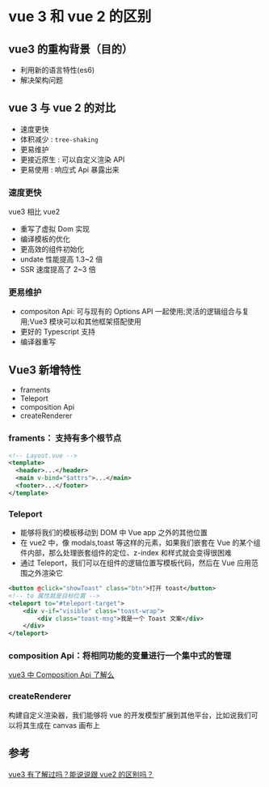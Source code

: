 # vue 3 和 vue 2 的区别

## vue3 的重构背景（目的）

- 利用新的语言特性(es6)
- 解决架构问题

## vue 3 与 vue 2 的对比

- 速度更快
- 体积减少 : `tree-shaking`
- 更易维护
- 更接近原生 : 可以自定义渲染 API
- 更易使用 : 响应式 Api 暴露出来

### 速度更快

vue3 相比 vue2

- 重写了虚拟 Dom 实现
- 编译模板的优化
- 更高效的组件初始化
- undate 性能提高 1.3~2 倍
- SSR 速度提高了 2~3 倍

### 更易维护

- compositon Api: 可与现有的 Options API 一起使用;灵活的逻辑组合与复用;Vue3 模块可以和其他框架搭配使用
- 更好的 Typescript 支持
- 编译器重写

## Vue3 新增特性

- framents
- Teleport
- composition Api
- createRenderer

### framents： 支持有多个根节点

```xml
<!-- Layout.vue -->
<template>
  <header>...</header>
  <main v-bind="$attrs">...</main>
  <footer>...</footer>
</template>
```

### Teleport

- 能够将我们的模板移动到 DOM 中 Vue app 之外的其他位置
- 在 vue2 中，像 modals,toast 等这样的元素，如果我们嵌套在 Vue 的某个组件内部，那么处理嵌套组件的定位、z-index 和样式就会变得很困难
- 通过 Teleport，我们可以在组件的逻辑位置写模板代码，然后在 Vue 应用范围之外渲染它

```xml
<button @click="showToast" class="btn">打开 toast</button>
<!-- to 属性就是目标位置 -->
<teleport to="#teleport-target">
    <div v-if="visible" class="toast-wrap">
        <div class="toast-msg">我是一个 Toast 文案</div>
    </div>
</teleport>
```

### composition Api：将相同功能的变量进行一个集中式的管理

[vue3 中 Composition Api 了解么](./vue3中CompositionApi了解么.md)

### createRenderer

构建自定义渲染器，我们能够将 vue 的开发模型扩展到其他平台，比如说我们可以将其生成在 canvas 画布上

## 参考

[vue3 有了解过吗？能说说跟 vue2 的区别吗？](https://vue3js.cn/interview/vue/vue3_vue2.html)
